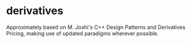 # derivatives
Approximately based on M. Joshi's C++ Design Patterns and Derivatives Pricing, making use of updated paradigms wherever possible.
